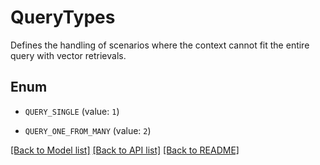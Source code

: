 # QueryTypes

Defines the handling of scenarios where the context cannot fit the entire query with vector retrievals.

## Enum

* `QUERY_SINGLE` (value: `1`)

* `QUERY_ONE_FROM_MANY` (value: `2`)

[[Back to Model list]](../README.md#documentation-for-models) [[Back to API list]](../README.md#documentation-for-api-endpoints) [[Back to README]](../README.md)


